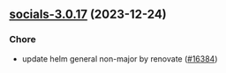 

## [socials-3.0.17](https://github.com/truecharts/charts/compare/socials-3.0.16...socials-3.0.17) (2023-12-24)

### Chore

- update helm general non-major by renovate ([#16384](https://github.com/truecharts/charts/issues/16384))
  
  